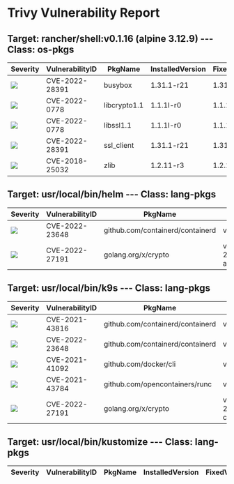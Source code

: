 # Trivy Vulnerability Report




## Target: rancher/shell:v0.1.16 (alpine 3.12.9) --- Class: os-pkgs
|Severity|VulnerabilityID|PkgName|InstalledVersion|FixedVersion|
|--------|---------------|-------|----------------|------------|
|![](https://img.shields.io/badge/-CRITICAL-red)|CVE-2022-28391|busybox|1.31.1-r21|1.31.1-r22|
|![](https://img.shields.io/badge/-HIGH-orange)|CVE-2022-0778|libcrypto1.1|1.1.1l-r0|1.1.1n-r0|
|![](https://img.shields.io/badge/-HIGH-orange)|CVE-2022-0778|libssl1.1|1.1.1l-r0|1.1.1n-r0|
|![](https://img.shields.io/badge/-CRITICAL-red)|CVE-2022-28391|ssl_client|1.31.1-r21|1.31.1-r22|
|![](https://img.shields.io/badge/-HIGH-orange)|CVE-2018-25032|zlib|1.2.11-r3|1.2.12-r0|

## Target: usr/local/bin/helm --- Class: lang-pkgs
|Severity|VulnerabilityID|PkgName|InstalledVersion|FixedVersion|
|--------|---------------|-------|----------------|------------|
|![](https://img.shields.io/badge/-HIGH-orange)|CVE-2022-23648|github.com/containerd/containerd|v1.5.9|1.4.13, 1.5.10, 1.6.1|
|![](https://img.shields.io/badge/-HIGH-orange)|CVE-2022-27191|golang.org/x/crypto|v0.0.0-20211117183948-ae814b36b871|0.0.0-20220315160706-3147a52a75dd|

## Target: usr/local/bin/k9s --- Class: lang-pkgs
|Severity|VulnerabilityID|PkgName|InstalledVersion|FixedVersion|
|--------|---------------|-------|----------------|------------|
|![](https://img.shields.io/badge/-CRITICAL-red)|CVE-2021-43816|github.com/containerd/containerd|v1.5.7|1.5.9|
|![](https://img.shields.io/badge/-HIGH-orange)|CVE-2022-23648|github.com/containerd/containerd|v1.5.7|1.4.13, 1.5.10, 1.6.1|
|![](https://img.shields.io/badge/-HIGH-orange)|CVE-2021-41092|github.com/docker/cli|v20.10.7+incompatible|v20.10.9|
|![](https://img.shields.io/badge/-MEDIUM-yellow)|CVE-2021-43784|github.com/opencontainers/runc|v1.0.2|v1.0.3|
|![](https://img.shields.io/badge/-HIGH-orange)|CVE-2022-27191|golang.org/x/crypto|v0.0.0-20210513164829-c07d793c2f9a|0.0.0-20220315160706-3147a52a75dd|

## Target: usr/local/bin/kustomize --- Class: lang-pkgs
|Severity|VulnerabilityID|PkgName|InstalledVersion|FixedVersion|
|--------|---------------|-------|----------------|------------|
